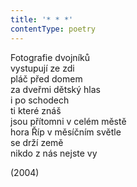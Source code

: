 ```yaml
---
title: '* * *'
contentType: poetry
---
```


<section>

Fotografie dvojníků  
vystupují ze zdi  
pláč před domem  
za dveřmi dětský hlas  
i po schodech  
ti které znáš  
jsou přítomni v celém městě  
hora Říp v měsíčním světle  
se drží země  
nikdo z nás nejste vy

</section>

<section>

(2004)

</section>
